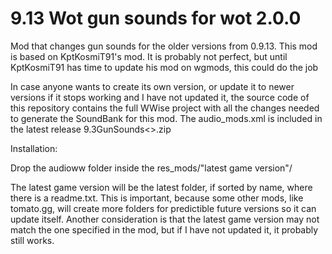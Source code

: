 # 9.13 Wot gun sounds for wot 2.0.0

Mod that changes gun sounds for the older versions from 0.9.13. This mod is based on KptKosmiT91's mod. It is probably not perfect, but until KptKosmiT91 has time to update his mod on wgmods, this could do the job

In case anyone wants to create its own version, or update it to newer versions if it stops working and I have not updated it, the source code of this repository contains the full WWise project with all the changes needed to generate the SoundBank for this mod. The audio_mods.xml is included in the latest release 9.3GunSounds<>.zip

Installation:

Drop the audioww folder inside the res_mods/"latest game version"/

The latest game version will be the latest folder, if sorted by name, where there is a readme.txt. This is important, because some other mods, like tomato.gg, will create more folders for predictible future versions so it can update itself.
Another consideration is that the latest game version may not match the one specified in the mod, but if I have not updated it, it probably still works.
